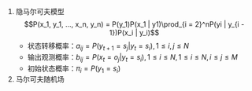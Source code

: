 1. 隐马尔可夫模型
    $$P(x_1, y_1, ..., x_n, y_n) = P(y_1)P(x_1 | y1)\prod_{i = 2}^nP(yi | y_{i - 1})P(x_i | y_i)$$
    - 状态转移概率：$a_{ij} = P(y_{t + 1} = s_j | y_t = s_i), 1 \leq i, j \leq N$
    - 输出观测概率：$b_{ij} = P(x_t = o_j | y_t = s_i), 1 \leq i \leq N, 1 \leq i \leq N, i \leq j \leq M$
    - 初始状态概率：$\pi_i = P(y_1 = s_i)$
2. 马尔可夫随机场